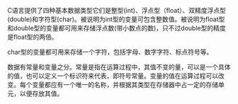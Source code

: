 C语言提供了四种基本数据类型它们是整型(int)、浮点型（float）、双精度浮点型(double)和字符型(char)。被说明为int型的变量可包含整数值。被说明为float型和double型的变量都可用来存储浮点数(带小数点的数)，只不过double型的精度是float型的两倍。

char型的变量都可用来存储一个字符，包括字母、数字字符、标点符号等。

数据有常量和变量之分。常量是指在运算过程中，其值不变的量，可以是一个具体的值，也可以定义一个标识符来代表，即符号常量。变量的值在运算过程可以改变。每个变量都应有一个唯一的名称，并根据其类型在存储器中占一定的存储单元，以便存放其值。
